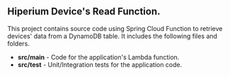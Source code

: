 ## Hiperium Device's Read Function.

This project contains source code using Spring Cloud Function to retrieve devices' data from a DynamoDB table.
It includes the following files and folders.

- **src/main** - Code for the application's Lambda function.
- **src/test** - Unit/Integration tests for the application code.
